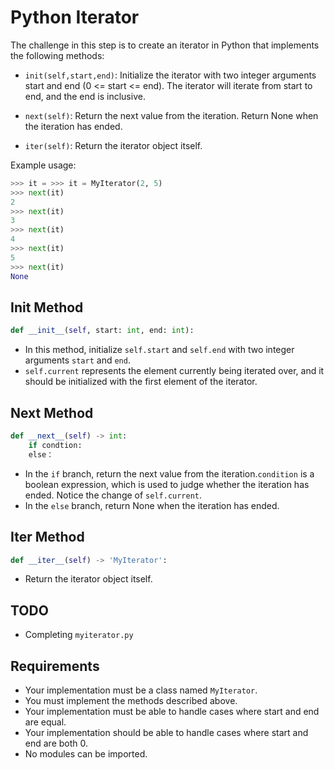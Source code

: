 # Python Iterator

The challenge in this step is to create an iterator in Python that implements the following methods:

- `init(self,start,end)`: Initialize the iterator with two integer arguments start and end (0 <= start <= end). The iterator will iterate from start to end, and the end is inclusive.

- `next(self)`: Return the next value from the iteration. Return None when the iteration has ended.

- `iter(self)`: Return the iterator object itself.

Example usage:

```python
>>> it = >>> it = MyIterator(2, 5)
>>> next(it)
2
>>> next(it)
3
>>> next(it)
4
>>> next(it)
5
>>> next(it)
None
```

## Init Method

```python
def __init__(self, start: int, end: int):
```

- In this method, initialize `self.start` and `self.end` with two integer arguments `start` and `end`.
- `self.current` represents the element currently being iterated over, and it should be initialized with the first element of the iterator.

## Next Method

```python
def __next__(self) -> int:
    if condtion:
    else：
```

- In the `if` branch, return the next value from the iteration.`condition` is a boolean expression, which is used to judge whether the iteration has ended. Notice the change of `self.current`.
- In the `else` branch, return None when the iteration has ended.

## Iter Method

```python
def __iter__(self) -> 'MyIterator':
```

- Return the iterator object itself.

## TODO

- Completing `myiterator.py`

## Requirements

- Your implementation must be a class named `MyIterator`.
- You must implement the methods described above.
- Your implementation must be able to handle cases where start and end are equal.
- Your implementation should be able to handle cases where start and end are both 0.
- No modules can be imported.
